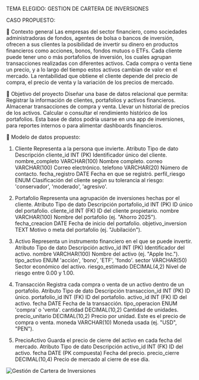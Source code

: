 TEMA ELEGIDO: GESTION DE CARTERA DE INVERSIONES

CASO PROPUESTO:

📘 Contexto general
Las empresas del sector financiero, como sociedades administradoras de fondos, agentes de bolsa o bancos de inversión, ofrecen a sus clientes la posibilidad de invertir su dinero en productos financieros como acciones, bonos, fondos mutuos o ETFs.
Cada cliente puede tener uno o más portafolios de inversión, los cuales agrupan transacciones realizadas con diferentes activos. Cada compra o venta tiene un precio, y a lo largo del tiempo estos activos cambian de valor en el mercado. La rentabilidad que obtiene el cliente depende del precio de compra, el precio de venta y la variación de los precios de mercado.

🎯 Objetivo del proyecto
Diseñar una base de datos relacional que permita:
Registrar la información de clientes, portafolios y activos financieros.
Almacenar transacciones de compra y venta.
Llevar un historial de precios de los activos.
Calcular o consultar el rendimiento histórico de los portafolios.
Esta base de datos podría usarse en una app de inversiones, para reportes internos o para alimentar dashboards financieros.

🧱 Modelo de datos propuesto:

1. Cliente
Representa a la persona que invierte.
Atributo	          Tipo de dato	        Descripción
cliente_id	        INT (PK)	            Identificador único del cliente.
nombre_completo	    VARCHAR(100)        	Nombre completo.
correo            	VARCHAR(100)	        Correo electrónico.
telefono	          VARCHAR(20)	          Número de contacto.
fecha_registro	    DATE                	Fecha en que se registró.
perfil_riesgo      	ENUM                	Clasificación del cliente según su tolerancia al riesgo: 'conservador', 'moderado', 'agresivo'.

2. Portafolio
Representa una agrupación de inversiones hechas por el cliente.
Atributo	          Tipo de dato         	Descripción
portafolio_id	      INT (PK)	            ID único del portafolio.
cliente_id	        INT (FK)	            ID del cliente propietario.
nombre	            VARCHAR(100)	        Nombre del portafolio (ej. "Ahorro 2025").
fecha_creacion	    DATE	                Fecha de inicio del portafolio.
objetivo_inversion	TEXT	                Motivo o meta del portafolio (ej. "Jubilación").

3. Activo
Representa un instrumento financiero en el que se puede invertir.
Atributo          	Tipo de dato	        Descripción
activo_id	          INT (PK)	            Identificador del activo.
nombre	            VARCHAR(100)	        Nombre del activo (ej. "Apple Inc.").
tipo_activo	        ENUM	                'acción', 'bono', 'ETF', 'fondo'.
sector	            VARCHAR(50)          	Sector económico del activo.
riesgo_estimado	    DECIMAL(4,2)        	Nivel de riesgo entre 0.00 y 1.00.

4. Transacción
Registra cada compra o venta de un activo dentro de un portafolio.
Atributo	          Tipo de dato	        Descripción
transaccion_id    	INT (PK)            	ID único.
portafolio_id      	INT (FK)	            ID del portafolio.
activo_id	          INT (FK)	            ID del activo.
fecha	              DATE	                Fecha de la transacción.
tipo_operacion	    ENUM	                'compra' o 'venta'.
cantidad	          DECIMAL(10,2)        	Cantidad de unidades.
precio_unitario	    DECIMAL(10,2)	        Precio por unidad. Este es el precio de compra o venta.
moneda            	VARCHAR(10)	          Moneda usada (ej. "USD", "PEN").

5. PrecioActivo
Guarda el precio de cierre del activo en cada fecha del mercado.
Atributo	          Tipo de dato	        Descripción
activo_id	          INT (FK)	            ID del activo.
fecha	DATE          (PK compuesta)      	Fecha del precio.
precio_cierre	      DECIMAL(10,4)        	Precio de mercado al cierre de ese día.

![Gestión de Cartera de Inversiones](https://github.com/user-attachments/assets/7def8db8-facc-4621-8aaf-a53783d301c8)
